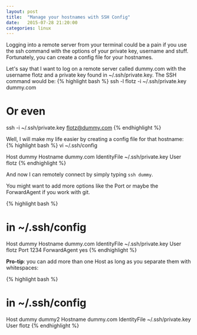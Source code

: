 ```yaml
---
layout: post
title:  "Manage your hostnames with SSH Config"
date:   2015-07-28 21:20:00
categories: linux
---
```

Logging into a remote server from your terminal could be a pain if you use the ssh command with the options of your private key, username and stuff. Fortunately, you can create a config file for your hostnames.

Let's say that I want to log on a remote server called dummy.com with the username flotz and a private key found in ~/.ssh/private.key.
The SSH command would be:
{% highlight bash %}
ssh -l flotz -i ~/.ssh/private.key dummy.com
# Or even
ssh -i ~/.ssh/private.key flotz@dummy.com
{% endhighlight %}

Well, I will make my life easier by creating a config file for that hostname:
{% highlight bash %}
vi ~/.ssh/config

Host dummy
    Hostname dummy.com
    IdentityFile ~/.ssh/private.key
    User flotz
{% endhighlight %}

And now I can remotely connect by simply typing `ssh dummy`.

You might want to add more options like the Port or maybe the ForwardAgent if you work with git.

{% highlight bash %}
# in ~/.ssh/config
Host dummy
    Hostname dummy.com
    IdentityFile ~/.ssh/private.key
    User flotz
    Port 1234
    ForwardAgent yes
{% endhighlight %}

**Pro-tip**: you can add more than one Host as long as you separate them with whitespaces:

{% highlight bash %}
# in ~/.ssh/config
Host dummy dummy2
    Hostname dummy.com
    IdentityFile ~/.ssh/private.key
    User flotz
{% endhighlight %}

